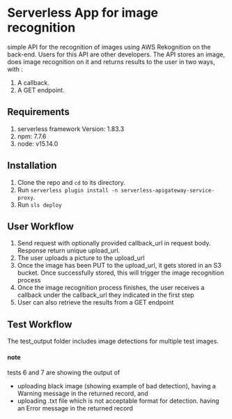 # Serverless App for image recognition
simple API for the recognition of images using AWS Rekognition on the back-end. Users for this API are other developers. The API stores an image, does image recognition on it and returns results to the user in two ways, with :
1. A callback. 
2. A GET endpoint.

## Requirements
1. serverless framework Version: 1.83.3
2. npm: 7.7.6
3. node: v15.14.0

## Installation
1. Clone the repo and `cd` to its directory.
2. Run `serverless plugin install -n serverless-apigateway-service-proxy`.
3. Run `sls deploy`

## User Workflow
1. Send request with optionally provided callback_url in request body. Response return unique upload_url.
2. The user uploads a picture to the upload_url
3. Once the image has been PUT to the upload_url, it gets stored in an S3 bucket. Once successfully stored, this will trigger the image recognition process
4. Once the image recognition process finishes, the user receives a callback under the callback_url they indicated in the first step
5. User can also retrieve the results from a GET endpoint

## Test Workflow
 The test_output folder includes image detections for multiple test images.
 #### note
 tests 6 and 7 are showing the output of  
 -  uploading black image (showing example of bad detection), having a Warning message in the returned record, and
 -  uploading .txt file which is not acceptable format for detection. having an Error message in the returned record
